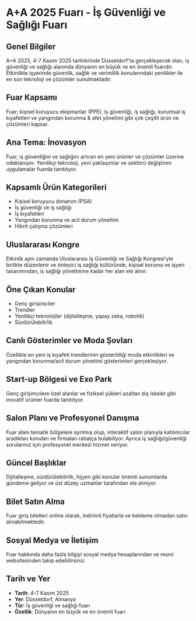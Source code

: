 # A+A 2025 Fuarı - İş Güvenliği ve Sağlığı Fuarı

## Genel Bilgiler

A+A 2025, 4-7 Kasım 2025 tarihlerinde Düsseldorf'ta gerçekleşecek olan, iş güvenliği ve sağlığı alanında dünyanın en büyük ve en önemli fuarıdır. Etkinlikte işyerinde güvenlik, sağlık ve verimlilik konularındaki yenilikler ile en son teknoloji ve çözümler sunulmaktadır.

## Fuar Kapsamı

Fuar; kişisel koruyucu ekipmanlar (PPE), iş güvenliği, iş sağlığı, kurumsal iş kıyafetleri ve yangından korunma & afet yönetimi gibi çok çeşitli ürün ve çözümleri kapsar.

## Ana Tema: İnovasyon

Fuar, iş güvenliğini ve sağlığını artıran en yeni ürünler ve çözümler üzerine odaklanıyor. Yenilikçi teknoloji, yeni yaklaşımlar ve sektörü değiştiren uygulamalar fuarda tanıtılıyor.

## Kapsamlı Ürün Kategorileri

- Kişisel koruyucu donanım (PSA)
- İş güvenliği ve iş sağlığı
- İş kıyafetleri
- Yangından korunma ve acil durum yönetimi
- Hibrit çalışma çözümleri

## Uluslararası Kongre

Etkinlik aynı zamanda Uluslararası İş Güvenliği ve Sağlığı Kongresi'yle birlikte düzenlenir ve önleyici iş sağlığı kültüründe, kişisel koruma ve işyeri tasarımından, iş sağlığı yönetimine kadar her alan ele alınır.

## Öne Çıkan Konular

- Genç girişimciler
- Trendler
- Yenilikçi teknolojiler (dijitalleşme, yapay zeka, robotik)
- Sürdürülebilirlik

## Canlı Gösterimler ve Moda Şovları

Özellikle en yeni iş kıyafeti trendlerinin gösterildiği moda etkinlikleri ve yangından korunma/acil durum yönetimi gösterimleri gerçekleşiyor.

## Start-up Bölgesi ve Exo Park

Genç girişimcilere özel alanlar ve fiziksel yükleri azaltan dış iskelet gibi inovatif ürünler fuarda tanıtılıyor.

## Salon Planı ve Profesyonel Danışma

Fuar alanı tematik bölgelere ayrılmış olup, interaktif salon planıyla katılımcılar aradıkları konuları ve firmaları rahatça bulabiliyor. Ayrıca iş sağlığı/güvenliği sorularınız için profesyonel merkezi hizmet veriyor.

## Güncel Başlıklar

Dijitalleşme, sürdürülebilirlik, hijyen gibi konular önemli sunumlarda gündeme geliyor ve üst düzey uzmanlar tarafından ele alınıyor.

## Bilet Satın Alma

Fuar giriş biletleri online olarak, indirimli fiyatlarla ve bekleme olmadan satın alınabilmektedir.

## Sosyal Medya ve İletişim

Fuar hakkında daha fazla bilgiyi sosyal medya hesaplarından ve resmi websitesinden takip edebilirsiniz.

## Tarih ve Yer

- **Tarih**: 4-7 Kasım 2025
- **Yer**: Düsseldorf, Almanya
- **Tür**: İş güvenliği ve sağlığı fuarı
- **Özellik**: Dünyanın en büyük ve en önemli fuarı
